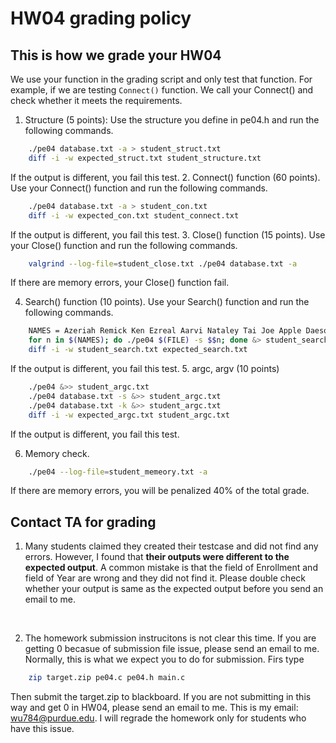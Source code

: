 # HW04 grading policy

## This is how we grade your HW04

We use your function in the grading script and only test that function.
For example, if we are testing `Connect()` function. We call your Connect() and check whether it meets the requirements.

1. Structure (5 points): Use the structure you define in pe04.h and run the following commands.
```bash
	./pe04 database.txt -a > student_struct.txt
	diff -i -w expected_struct.txt student_structure.txt
```
If the output is different, you fail this test.
2. Connect() function (60 points).  Use your Connect() function and run the following commands.
```bash
	./pe04 database.txt -a > student_con.txt
	diff -i -w expected_con.txt student_connect.txt
```
If the output is different, you fail this test.
3. Close() function (15 points).  Use your Close() function and run the following commands. 
```bash
	valgrind --log-file=student_close.txt ./pe04 database.txt -a
```
If there are memory errors, your Close() function fail. 

4. Search() function (10 points). Use your Search() function and run the following commands. 
```bash
	NAMES = Azeriah Remick Ken Ezreal Aarvi Nataley Tai Joe Apple Daeson
    for n in $(NAMES); do ./pe04 $(FILE) -s $$n; done &> student_search.txt
	diff -i -w student_search.txt expected_search.txt
```
If the output is different, you fail this test.
5. argc, argv (10 points)
```bash
	./pe04 &>> student_argc.txt
	./pe04 database.txt -s &>> student_argc.txt
	./pe04 database.txt -k &>> student_argc.txt
	diff -i -w expected_argc.txt student_argc.txt
```
If the output is different, you fail this test.

6. Memory check.
```bash
	./pe04 --log-file=student_memeory.txt -a
```
If there are memory errors, you will be penalized 40% of the total grade.


## Contact TA for grading

1. Many students claimed they created their testcase and did not find any errors. However, I found that <strong>their outputs were different to the expected output</strong>. A common mistake is that the field of Enrollment and field of Year are wrong and they did not find it. Please double check whether your output is same as the expected output before you send an email to me.  
<br>

2. The homework submission instrucitons is not clear this time. If you are getting 0 becasue of submission file issue, please send an email to me. 
Normally, this is what we expect you to do for submission.
Firs type
```bash
	zip target.zip pe04.c pe04.h main.c
```
Then submit the target.zip to blackboard. If you are not submitting in this way and get 0 in HW04, please send an email to me. This is my email: wu784@purdue.edu. I will regrade the homework only for students who have this issue. 



